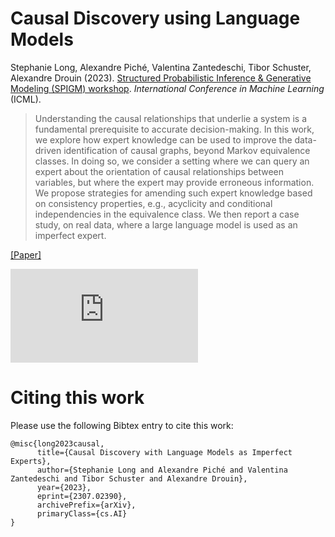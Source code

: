 # Causal Discovery using Language Models
Stephanie Long, Alexandre Piché, Valentina Zantedeschi, Tibor Schuster, Alexandre Drouin (2023). [Structured Probabilistic Inference & Generative Modeling (SPIGM) workshop](https://spigmworkshop.github.io/). *International Conference in Machine Learning* (ICML). 

> Understanding the causal relationships that underlie a system is a fundamental prerequisite to accurate decision-making. In this work, we explore how expert knowledge can be used to improve the data-driven identification of causal graphs, beyond Markov equivalence classes. In doing so, we consider a setting where we can query an expert about the orientation of causal relationships between variables, but where the expert may provide erroneous information. We propose strategies for amending such expert knowledge based on consistency properties, e.g., acyclicity and conditional independencies in the equivalence class. We then report a case study, on real data, where a large language model is used as an imperfect expert.

[[Paper]](https://arxiv.org/abs/2307.02390)


![results](https://github.com/StephLong614/Causal-disco-LLM-imperfect-experts/files/12112323/greedy_conf_main.pdf)


# Citing this work
Please use the following Bibtex entry to cite this work:
```
@misc{long2023causal,
      title={Causal Discovery with Language Models as Imperfect Experts}, 
      author={Stephanie Long and Alexandre Piché and Valentina Zantedeschi and Tibor Schuster and Alexandre Drouin},
      year={2023},
      eprint={2307.02390},
      archivePrefix={arXiv},
      primaryClass={cs.AI}
}
```
